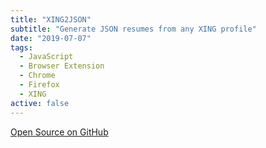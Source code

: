 ```yaml
---
title: "XING2JSON"
subtitle: "Generate JSON resumes from any XING profile"
date: "2019-07-07"
tags:
  - JavaScript
  - Browser Extension
  - Chrome
  - Firefox
  - XING
active: false
---
```


[Open Source on GitHub](https://github.com/MarcMogdanz/XING2JSON)
